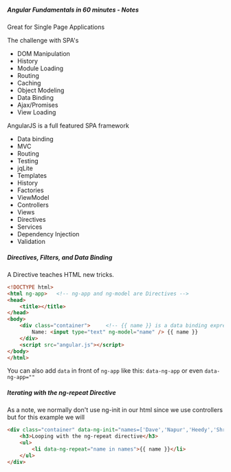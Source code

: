 ##### Angular Fundamentals in 60 minutes - Notes

Great for Single Page Applications

The challenge with SPA's
+ DOM Manipulation
+ History
+ Module Loading
+ Routing
+ Caching
+ Object Modeling
+ Data Binding
+ Ajax/Promises
+ View Loading

AngularJS is a full featured SPA framework
+ Data binding
+ MVC
+ Routing
+ Testing
+ jqLite
+ Templates
+ History
+ Factories
+ ViewModel
+ Controllers
+ Views
+ Directives
+ Services
+ Dependency Injection
+ Validation

##### Directives, Filters, and Data Binding

A Directive teaches HTML new tricks.
```html
<!DOCTYPE html>
<html ng-app>   <!-- ng-app and ng-model are Directives -->
<head>
	<title></title>
</head>
<body>
	<div class="container"> 	<!-- {{ name }} is a data binding expression -->
		Name: <input type="text" ng-model="name" /> {{ name }}
	</div>
	<script src="angular.js"></script>
</body>
</html>
```
You can also add `data` in front of `ng-app` like this: `data-ng-app` or even `data-ng-app=""`

##### Iterating with the ng-repeat Directive
As a note, we normally don't use ng-init in our html since we use controllers but for this example we will
```html
<div class="container" data-ng-init="names=['Dave','Napur','Heedy','Shriva']">
	<h3>Looping with the ng-repeat directive</h3>
	<ul>
		<li data-ng-repeat="name in names">{{ name }}</li>
	</ul>
</div>
```